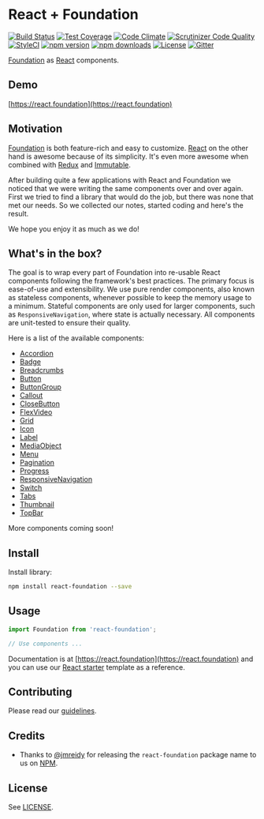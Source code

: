 # React + Foundation

[![Build Status](https://travis-ci.org/digiaonline/react-foundation.svg?branch=master)](https://travis-ci.org/digiaonline/react-foundation)
[![Test Coverage](https://codeclimate.com/github/nordsoftware/react-foundation/badges/coverage.svg)](https://codeclimate.com/github/nordsoftware/react-foundation/coverage)
[![Code Climate](https://codeclimate.com/github/nordsoftware/react-foundation/badges/gpa.svg)](https://codeclimate.com/github/nordsoftware/react-foundation)
[![Scrutinizer Code Quality](https://scrutinizer-ci.com/g/digiaonline/react-foundation/badges/quality-score.png?b=master)](https://scrutinizer-ci.com/g/digiaonline/react-foundation/?branch=master)
[![StyleCI](https://styleci.io/repos/53612920/shield?style=flat)](https://styleci.io/repos/53612920)
[![npm version](https://img.shields.io/npm/v/react-foundation.svg)](https://www.npmjs.com/package/react-foundation)
[![npm downloads](https://img.shields.io/npm/dt/react-foundation.svg)](https://www.npmjs.com/package/react-foundation)
[![License](https://img.shields.io/badge/license-MIT-blue.svg)](https://raw.githubusercontent.com/nordsoftware/react-foundation/master/LICENSE)
[![Gitter](https://img.shields.io/gitter/room/norsoftware/open-source.svg?maxAge=2592000)](https://gitter.im/nordsoftware/open-source)

[Foundation](http://foundation.zurb.com/sites/docs/) as [React](https://facebook.github.io/react/) components.

## Demo

[https://react.foundation](https://react.foundation)

## Motivation

[Foundation](http://foundation.zurb.com) is both feature-rich and easy to customize.
[React](https://facebook.github.io/react/) on the other hand is awesome because of its simplicity.
It's even more awesome when combined with
[Redux](http://redux.js.org/) and [Immutable](https://facebook.github.io/immutable-js/).

After building quite a few applications with React and Foundation we noticed that we were writing the
same components over and over again. First we tried to find a library that would do the job,
but there was none that met our needs. So we collected our notes, started coding and here's the result.

We hope you enjoy it as much as we do!

## What's in the box?

The goal is to wrap every part of Foundation into re-usable React components following the framework's
best practices. The primary focus is ease-of-use and extensibility. We use pure render components,
also known as stateless components, whenever possible to keep the memory usage to a minimum. Stateful
components are only used for larger components, such as `ResponsiveNavigation`, where state is actually necessary.
All components are unit-tested to ensure their quality.

Here is a list of the available components:

* [Accordion](src/components/accordion.js)
* [Badge](src/components/badge.js)
* [Breadcrumbs](src/components/breadcrumbs.js)
* [Button](src/components/button.js)
* [ButtonGroup](src/components/button-group.js)
* [Callout](src/components/callout.js)
* [CloseButton](src/components/close-button.js)
* [FlexVideo](src/components/flex-video.js)
* [Grid](src/components/grid.js)
* [Icon](src/components/icon.js)
* [Label](src/components/label.js)
* [MediaObject](src/components/media-object.js)
* [Menu](src/components/menu.js)
* [Pagination](src/components/pagination.js)
* [Progress](src/components/progress-bar.js)
* [ResponsiveNavigation](src/components/responsive.js)
* [Switch](src/components/switch.js)
* [Tabs](src/components/tabs.js)
* [Thumbnail](src/components/thumbnail.js)
* [TopBar](src/components/top-bar.js)

More components coming soon!

## Install

Install library:

```bash
npm install react-foundation --save
```

## Usage

```js
import Foundation from 'react-foundation';

// Use components ...
```

Documentation is at [https://react.foundation](https://react.foundation) and
you can use our [React starter](https://github.com/nordsoftware/react-starter) template
as a reference.

## Contributing

Please read our [guidelines](.github/CONTRIBUTING.md).

## Credits

* Thanks to [@jmreidy](https://github.com/jmreidy) for releasing the `react-foundation` package name to us on [NPM](https://www.npmjs.com/).

## License

See [LICENSE](LICENSE).
